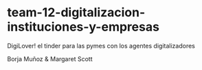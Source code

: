 # team-12-digitalizacion-instituciones-y-empresas
DigiLover! el tinder para las pymes con los agentes digitalizadores

Borja Muñoz
&
Margaret Scott
